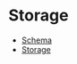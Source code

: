 # Storage

<!-- START_INDEX -->
- [Schema](./Schema.sol/interface.Schema.md)
- [Storage](./Storage.sol/library.Storage.md)
<!-- END_INDEX -->
